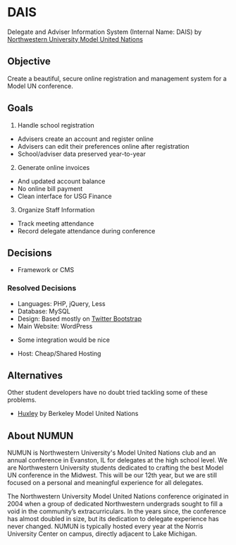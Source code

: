 DAIS
====

Delegate and Adviser Information System (Internal Name: DAIS) by [Northwestern University Model United Nations](numun.org)

Objective
----------
Create a beautiful, secure online registration and management system for a Model UN conference.

Goals
---------
1. Handle school registration
  * Advisers create an account and register online
  * Advisers can edit their preferences online after registration 
  * School/adviser data preserved year-to-year 
2. Generate online invoices
  * And updated account balance
  * No online bill payment
  * Clean interface for USG Finance
3. Organize Staff Information
  * Track meeting attendance
  * Record delegate attendance during conference

Decisions
-----------
- Framework or CMS

### Resolved Decisions
- Languages: PHP, jQuery, Less
- Database: MySQL
- Design: Based mostly on [Twitter Bootstrap](github.com/twbs/bootstrap)
- Main Website: WordPress
 * Some integration would be nice
- Host: Cheap/Shared Hosting

Alternatives
--------------
Other student developers have no doubt tried tackling some of these problems.
- [Huxley](github.com/bmun/huxley) by Berkeley Model United Nations

About NUMUN
-------------
NUMUN is Northwestern University's Model United Nations club and an annual conference in Evanston, IL for delegates at the high school level. We are Northwestern University students dedicated to crafting the best Model UN conference in the Midwest. This will be our 12th year, but we are still focused on a personal and meaningful experience for all delegates.

The Northwestern University Model United Nations conference originated in 2004 when a group of dedicated Northwestern undergrads sought to fill a void in the community’s extracurriculars. In the years since, the conference has almost doubled in size, but its dedication to delegate experience has never changed. NUMUN is typically hosted every year at the Norris University Center on campus, directly adjacent to Lake Michigan.

